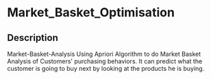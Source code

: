 # Market_Basket_Optimisation
## Description
Market-Basket-Analysis
Using Apriori Algorithm to do Market Basket Analysis of Customers' purchasing behaviors. It can predict what the customer is going to buy next by looking at the products he is buying.
